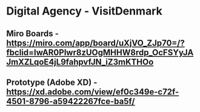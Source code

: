 # Digital Agency - VisitDenmark

##  Miro Boards - https://miro.com/app/board/uXjVO_ZJp70=/?fbclid=IwAR0Plwr8zUOgMHHW8rdp_OcFSYyJAJmXZLqoE4jL9fahpvfJN_iZ3mKTHOo

## Prototype (Adobe XD) - https://xd.adobe.com/view/ef0c349e-c72f-4501-8796-a59422267fce-ba5f/
